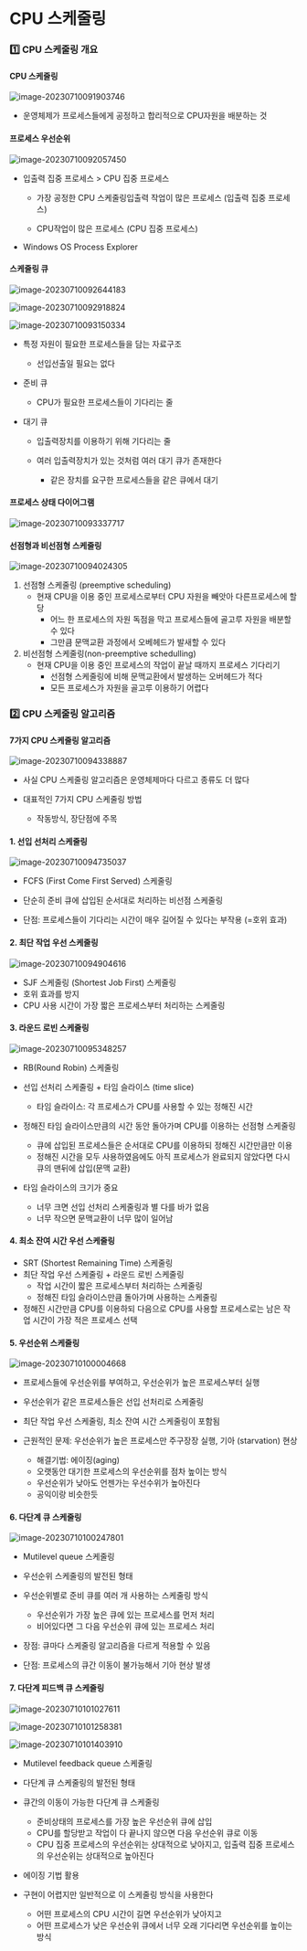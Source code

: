 # CPU 스케줄링

### 1️⃣ CPU 스케줄링 개요

#### CPU 스케줄링

![image-20230710091903746](img/image-20230710091903746.png)

-  운영체제가 프로세스들에게 공정하고 합리적으로 CPU자원을 배분하는 것



#### 프로세스 우선순위

![image-20230710092057450](img/image-20230710092057450.png)

- 입출력 집중 프로세스 > CPU 집중 프로세스

  - 가장 공정한 CPU 스케줄링입출력 작업이 많은 프로세스 (입출력 집중 프로세스)

  - CPU작업이 많은 프로세스 (CPU 집중 프로세스)

- Windows OS Process Explorer



#### 스케줄링 큐

![image-20230710092644183](img/image-20230710092644183.png)

![image-20230710092918824](img/image-20230710092918824.png)

![image-20230710093150334](img/image-20230710093150334.png)

- 특정 자원이 필요한 프로세스들을 담는 자료구조
  - 선입선출일 필요는 없다

- 준비 큐

  - CPU가 필요한 프로세스들이 기다리는 줄

- 대기 큐

  - 입출력장치를 이용하기 위해 기다리는 줄

  - 여러 입출력장치가 있는 것처럼 여러 대기 큐가 존재한다
    - 같은 장치를 요구한 프로세스들을 같은 큐에서 대기



#### 프로세스 상태 다이어그램

![image-20230710093337717](img/image-20230710093337717.png)



#### 선점형과 비선점형 스케줄링

![image-20230710094024305](img/image-20230710094024305.png)

1. 선점형 스케줄링 (preemptive scheduling)
   - 현재 CPU을 이용 중인 프로세스로부터 CPU 자원을 빼앗아 다른프로세스에 할당
     - 어느 한 프로세스의 자원 독점을 막고 프로세스들에 골고루 자원을 배분할 수 있다
     - 그만큼 문맥교환 과정에서 오베헤드가 발새할 수 있다
2. 비선점형 스케줄링(non-preemptive schedulling)
   - 현재 CPU을 이용 중인 프로세스의 작업이 끝날 때까지 프로세스 기다리기
     - 선점형 스케줄링에 비해 문맥교환에서 발생하는 오버헤드가 적다
     - 모든 프로세스가 자원을 골고루 이용하기 어렵다



### 2️⃣ CPU 스케줄링 알고리즘

#### 7가지 CPU 스케줄링 알고리즘

![image-20230710094338887](img/image-20230710094338887.png)

- 사실 CPU 스케줄링 알고리즘은 운영체제마다 다르고 종류도 더 많다

- 대표적인 7가지 CPU 스케줄링 방법
  - 작동방식, 장단점에 주목



#### 1. 선입 선처리 스케줄링

![image-20230710094735037](img/image-20230710094735037.png)

- FCFS (First Come First Served) 스케줄링

- 단순히 준비 큐에 삽입된 순서대로 처리하는 비선점 스케줄링
- 단점: 프로세스들이 기다리는 시간이 매우 길어질 수 있다는 부작용 (=호위 효과)



#### 2. 최단 작업 우선 스케줄링

![image-20230710094904616](img/image-20230710094904616.png)

- SJF 스케줄링 (Shortest Job First) 스케줄링
- 호위 효과를 방지
- CPU 사용 시간이 가장 짧은 프로세스부터 처리하는 스케줄링



#### 3. 라운드 로빈 스케줄링

![image-20230710095348257](img/image-20230710095348257.png)

- RB(Round Robin) 스케줄링
- 선입 선처리 스케줄링 + 타임 슬라이스 (time slice)
  - 타임 슬라이스: 각 프로세스가 CPU를 사용할 수 있는 정해진 시간
- 정해진 타임 슬라이스만큼의 시간 동안 돌아가며 CPU를 이용하는 선점형 스케줄링
  - 큐에 삽입된 프로세스들은 순서대로 CPU를 이용하되 정해진 시간만큼만 이용
  - 정해진 시간을 모두 사용하였음에도 아직 프로세스가 완료되지 않았다면 다시 큐의 맨뒤에 삽입(문맥 교환)

- 타임 슬라이스의 크기가 중요
  - 너무 크면 선입 선처리 스케줄링과 별 다를 바가 없음
  - 너무 작으면 문맥교환이 너무 많이 일어남



#### 4. 최소 잔여 시간 우선 스케줄링

- SRT (Shortest Remaining Time) 스케줄링
- 최단 작업 우선 스케줄링 + 라운드 로빈 스케줄링
  - 작업 시간이 짧은 프로세스부터 처리하는 스케줄링
  - 정해진 타임 슬라이스만큼 돌아가며 사용하는 스케줄링
- 정해진 시간만큼 CPU를 이용하되 다음으로 CPU를 사용할 프로세스로는 남은 작업 시간이 가장 적은 프로세스 선택



#### 5. 우선순위 스케줄링

![image-20230710100004668](img/image-20230710100004668.png)

- 프로세스들에 우선순위를 부여하고, 우선순위가 높은 프로세스부터 실행
- 우선순위가 같은 프로세스들은 선입 선처리로 스케줄링

- 최단 작업 우선 스케줄링, 최소 잔여 시간 스케줄링이 포함됨
- 근원적인 문제: 우선순위가 높은 프로세스만 주구장장 실행, 기아 (starvation) 현상
  - 해결기법: 에이징(aging)
  - 오랫동안 대기한 프로세스의 우선순위를 점차 높이는 방식
  - 우선순위가 낮아도 언젠가는 우선수위가 높아진다
  - 공익이랑 비슷한듯



#### 6. 다단계 큐 스케줄링

![image-20230710100247801](img/image-20230710100247801.png)

- Mutilevel queue 스케줄링
- 우선순위 스케줄링의 발전된 형태
- 우선순위별로 준비 큐를 여러 개 사용하는 스케줄링 방식
  - 우선순위가 가장  높은  큐에 있는 프로세스를 먼저 처리
  - 비어있다면 그 다음 우선순위 큐에 있는 프로세스 처리

- 장점: 큐마다 스케줄링 알고리즘을 다르게 적용할 수 있음
- 단점: 프로세스의 큐간 이동이 불가능해서 기아 현상 발생



#### 7. 다단계 피드백 큐 스케줄링

![image-20230710101027611](img/image-20230710101027611.png)

![image-20230710101258381](img/image-20230710101258381.png)

![image-20230710101403910](img/image-20230710101403910.png)

- Mutilevel feedback queue 스케줄링
- 다단계 큐 스케줄링의 발전된 형태
- 큐간의 이동이 가능한 다단계 큐 스케줄링
  - 준비상태의 프로세스를 가장 높은 우선순위 큐에 삽입
  - CPU를 할당받고 작업이 다 끝나지 않으면 다음 우선순위 큐로 이동
  - CPU 집중 프로세스의 우선순위는 상대적으로 낮아지고, 입출력 집중 프로세스의 우선순위는 상대적으로 높아진다

- 에이징 기법 활용

- 구현이 어렵지만 일반적으로 이 스케줄링 방식을 사용한다
  - 어떤 프로세스의 CPU 시간이 길면 우선순위가 낮아지고
  - 어떤 프로세스가 낮은 우선순위 큐에서 너무 오래 기다리면 우선순위를 높이는 방식